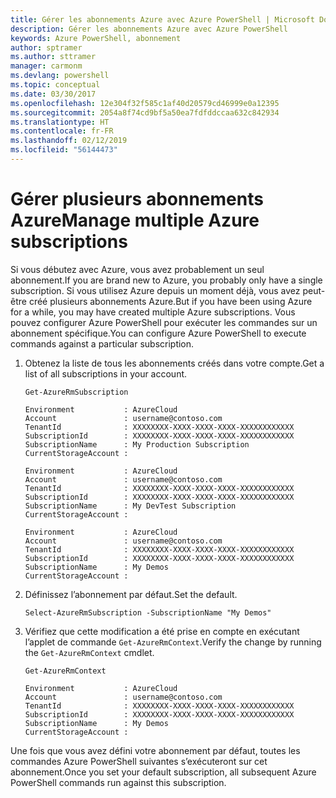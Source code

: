 ```yaml
---
title: Gérer les abonnements Azure avec Azure PowerShell | Microsoft Docs
description: Gérer les abonnements Azure avec Azure PowerShell
keywords: Azure PowerShell, abonnement
author: sptramer
ms.author: sttramer
manager: carmonm
ms.devlang: powershell
ms.topic: conceptual
ms.date: 03/30/2017
ms.openlocfilehash: 12e304f32f585c1af40d20579cd46999e0a12395
ms.sourcegitcommit: 2054a8f74cd9bf5a50ea7fdfddccaa632c842934
ms.translationtype: HT
ms.contentlocale: fr-FR
ms.lasthandoff: 02/12/2019
ms.locfileid: "56144473"
---
```

# <a name="manage-multiple-azure-subscriptions"></a><span data-ttu-id="2fa4a-104">Gérer plusieurs abonnements Azure</span><span class="sxs-lookup"><span data-stu-id="2fa4a-104">Manage multiple Azure subscriptions</span></span>

<span data-ttu-id="2fa4a-105">Si vous débutez avec Azure, vous avez probablement un seul abonnement.</span><span class="sxs-lookup"><span data-stu-id="2fa4a-105">If you are brand new to Azure, you probably only have a single subscription.</span></span> <span data-ttu-id="2fa4a-106">Si vous utilisez Azure depuis un moment déjà, vous avez peut-être créé plusieurs abonnements Azure.</span><span class="sxs-lookup"><span data-stu-id="2fa4a-106">But if you have been using Azure for a while, you may have created multiple Azure subscriptions.</span></span> <span data-ttu-id="2fa4a-107">Vous pouvez configurer Azure PowerShell pour exécuter les commandes sur un abonnement spécifique.</span><span class="sxs-lookup"><span data-stu-id="2fa4a-107">You can configure Azure PowerShell to execute commands against a particular subscription.</span></span>

1. <span data-ttu-id="2fa4a-108">Obtenez la liste de tous les abonnements créés dans votre compte.</span><span class="sxs-lookup"><span data-stu-id="2fa4a-108">Get a list of all subscriptions in your account.</span></span>

    ```powershell-interactive
    Get-AzureRmSubscription
    ```

    ```output
    Environment           : AzureCloud
    Account               : username@contoso.com
    TenantId              : XXXXXXXX-XXXX-XXXX-XXXX-XXXXXXXXXXXX
    SubscriptionId        : XXXXXXXX-XXXX-XXXX-XXXX-XXXXXXXXXXXX
    SubscriptionName      : My Production Subscription
    CurrentStorageAccount :

    Environment           : AzureCloud
    Account               : username@contoso.com
    TenantId              : XXXXXXXX-XXXX-XXXX-XXXX-XXXXXXXXXXXX
    SubscriptionId        : XXXXXXXX-XXXX-XXXX-XXXX-XXXXXXXXXXXX
    SubscriptionName      : My DevTest Subscription
    CurrentStorageAccount :

    Environment           : AzureCloud
    Account               : username@contoso.com
    TenantId              : XXXXXXXX-XXXX-XXXX-XXXX-XXXXXXXXXXXX
    SubscriptionId        : XXXXXXXX-XXXX-XXXX-XXXX-XXXXXXXXXXXX
    SubscriptionName      : My Demos
    CurrentStorageAccount :
    ```

2. <span data-ttu-id="2fa4a-109">Définissez l’abonnement par défaut.</span><span class="sxs-lookup"><span data-stu-id="2fa4a-109">Set the default.</span></span>

    ```powershell-interactive
    Select-AzureRmSubscription -SubscriptionName "My Demos"
    ```

3. <span data-ttu-id="2fa4a-110">Vérifiez que cette modification a été prise en compte en exécutant l’applet de commande `Get-AzureRmContext`.</span><span class="sxs-lookup"><span data-stu-id="2fa4a-110">Verify the change by running the `Get-AzureRmContext` cmdlet.</span></span>

    ```powershell-interactive
    Get-AzureRmContext
    ```

    ```output
    Environment           : AzureCloud
    Account               : username@contoso.com
    TenantId              : XXXXXXXX-XXXX-XXXX-XXXX-XXXXXXXXXXXX
    SubscriptionId        : XXXXXXXX-XXXX-XXXX-XXXX-XXXXXXXXXXXX
    SubscriptionName      : My Demos
    CurrentStorageAccount :
    ```

<span data-ttu-id="2fa4a-111">Une fois que vous avez défini votre abonnement par défaut, toutes les commandes Azure PowerShell suivantes s’exécuteront sur cet abonnement.</span><span class="sxs-lookup"><span data-stu-id="2fa4a-111">Once you set your default subscription, all subsequent Azure PowerShell commands run against this subscription.</span></span>
